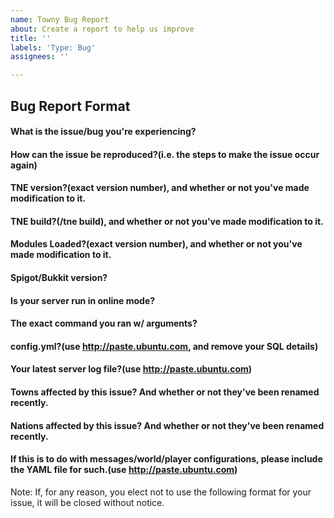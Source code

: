 ```yaml
---
name: Towny Bug Report
about: Create a report to help us improve
title: ''
labels: 'Type: Bug'
assignees: ''

---
```


## Bug Report Format
#### What is the issue/bug you're experiencing?
#### How can the issue be reproduced?(i.e. the steps to make the issue occur again)
#### TNE version?(exact version number), and whether or not you've made modification to it.
#### TNE build?(/tne build), and whether or not you've made modification to it.
#### Modules Loaded?(exact version number), and whether or not you've made modification to it.
#### Spigot/Bukkit version?
#### Is your server run in online mode?
#### The exact command you ran w/ arguments?
#### config.yml?(use http://paste.ubuntu.com, and remove your SQL details)
#### Your latest server log file?(use http://paste.ubuntu.com)
#### Towns affected by this issue? And whether or not they've been renamed recently.
#### Nations affected by this issue? And whether or not they've been renamed recently.
#### If this is to do with messages/world/player configurations, please include the YAML file for such.(use http://paste.ubuntu.com)

Note: If, for any reason, you elect not to use the following format for your issue, it will be closed without
notice.
